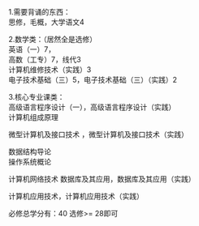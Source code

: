 1.需要背诵的东西：  
思修，毛概，大学语文4  

2.数学类：（居然全是选修）  
英语（一）7，  
高数（工专）7，线代3  
计算机维修技术（实践）3  
电子技术基础（三）5，电子技术基础（三）（实践）2  
  
3.核心专业课类：    
高级语言程序设计（一），高级语言程序设计（实践）  
计算机组成原理  
  
微型计算机及接口技术 ，微型计算机及接口技术（实践）  

数据结构导论  
操作系统概论  
  
计算机网络技术 
数据库及其应用，数据库及其应用（实践） 
  
计算机应用技术，计算机应用技术（实践） 
  
必修总学分有：40 
选修>= 28即可 
